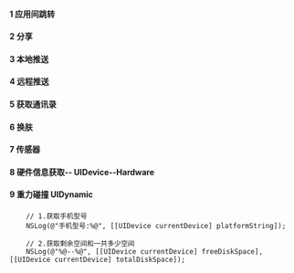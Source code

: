 #### 1 应用间跳转
#### 2 分享
#### 3 本地推送
#### 4 远程推送 
#### 5 获取通讯录
#### 6 换肤
#### 7 传感器
#### 8 硬件信息获取-- UIDevice--Hardware
#### 9 重力碰撞 UIDynamic

```
    // 1.获取手机型号
    NSLog(@"手机型号:%@", [[UIDevice currentDevice] platformString]);
    
    // 2.获取剩余空间和一共多少空间
    NSLog(@"%@--%@", [[UIDevice currentDevice] freeDiskSpace], [[UIDevice currentDevice] totalDiskSpace]);
```